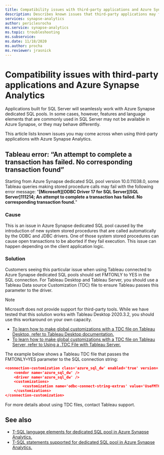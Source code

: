 ```yaml
---
title: Compatibility issues with third-party applications and Azure Synapse Analytics 
description: Describes known issues that third-party applications may find with Azure Synapse
services: synapse-analytics 
author: periclesrocha
ms.service: synapse-analytics 
ms.topic: troubleshooting
ms.subservice: 
ms.date: 11/18/2020 
ms.author: procha 
ms.reviewer: jrasnick
---
```


# Compatibility issues with third-party applications and Azure Synapse Analytics

Applications built for SQL Server will seamlessly work with Azure Synapse dedicated SQL pools. In some cases, however, features and language elements that are commonly used in SQL Server may not be available in Azure Synapse, or they may behave differently.

This article lists known issues you may come across when using third-party applications with Azure Synapse Analytics. 

## Tableau error: “An attempt to complete a transaction has failed. No corresponding transaction found”

Starting from Azure Synapse dedicated SQL pool version 10.0.11038.0, some Tableau queries making stored procedure calls may fail with the following error message: "**[Microsoft][ODBC Driver 17 for SQL Server][SQL Server]111214; An attempt to complete a transaction has failed. No corresponding transaction found.**"

### Cause

This is an issue in Azure Synapse dedicated SQL pool caused by the introduction of new system stored procedures that are called automatically by the ODBC and JDBC drivers. One of those system stored procedures can cause open transactions to be aborted if they fail execution. This issue can happen depending on the client application logic.

### Solution
Customers seeing this particular issue when using Tableau connected to Azure Synapse dedicated SQL pools should set FMTONLY to YES in the SQL connection. For Tableau Desktop and Tableau Server, you should use a Tableau Data source Customization (TDC) file to ensure Tableau passes this parameter to the driver.  

> [!NOTE] 
> Microsoft does not provide support for third-party tools. While we have tested that this solution works with Tableau Desktop 2020.3.2, you should use this workaround on your own capacity.
>

* [To learn how to make global customizations with a TDC file on Tableau Desktop, refer to Tableau Desktop documentation.](https://help.tableau.com/current/pro/desktop/en-us/odbc_customize.htm)
* [To learn how to make global customizations with a TDC file on Tableau Server, refer to Using a .TDC File with Tableau Server.](https://kb.tableau.com/articles/howto/using-a-tdc-file-with-tableau-server)

The example below shows a Tableau TDC file that passes the FMTONLY=YES parameter to the SQL connection string:

```json
<connection-customization class='azure_sql_dw' enabled='true' version='18.1'>
	<vendor name='azure_sql_dw' />
	<driver name='azure_sql_dw' />
	<customizations>		
        <customization name='odbc-connect-string-extras' value='UseFMTONLY=yes' />
	</customizations>
</connection-customization>
```
For more details about using TDC files, contact Tableau support. 

## See also

* [T-SQL language elements for dedicated SQL pool in Azure Synapse Analytics.](https://docs.microsoft.com/azure/synapse-analytics/sql-data-warehouse/sql-data-warehouse-reference-tsql-language-elements?toc=/azure/synapse-analytics/toc.json&bc=/azure/synapse-analytics/breadcrumb/toc.json)
* [T-SQL statements supported for dedicated SQL pool in Azure Synapse Analytics.](https://docs.microsoft.com/azure/synapse-analytics/sql-data-warehouse/sql-data-warehouse-reference-tsql-statements)

